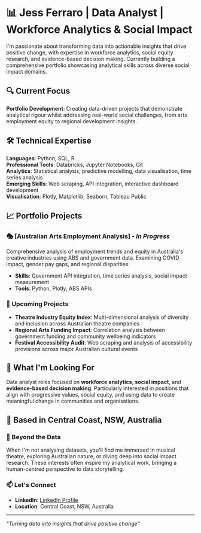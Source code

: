 # 📊 Jess Ferraro | Data Analyst | Workforce Analytics & Social Impact

I'm passionate about transforming data into actionable insights that drive positive change, with expertise in workforce analytics, social equity research, and evidence-based decision making. Currently building a comprehensive portfolio showcasing analytical skills across diverse social impact domains.

## 🔍 Current Focus

**Portfolio Development**: Creating data-driven projects that demonstrate analytical rigour whilst addressing real-world social challenges, from arts employment equity to regional development insights.

## 🛠️ Technical Expertise

**Languages**: Python, SQL, R  
**Professional Tools**: Databricks, Jupyter Notebooks, Git  
**Analytics**: Statistical analysis, predictive modelling, data visualisation, time series analysis  
**Emerging Skills**: Web scraping, API integration, interactive dashboard development  
**Visualisation**: Plotly, Matplotlib, Seaborn, Tableau Public

## 📈 Portfolio Projects

### 🎭 [Australian Arts Employment Analysis] - *In Progress*
Comprehensive analysis of employment trends and equity in Australia's creative industries using ABS and government data. Examining COVID impact, gender pay gaps, and regional disparities.
- **Skills**: Government API integration, time series analysis, social impact measurement
- **Tools**: Python, Plotly, ABS APIs

### 🚧 Upcoming Projects
- **Theatre Industry Equity Index**: Multi-dimensional analysis of diversity and inclusion across Australian theatre companies
- **Regional Arts Funding Impact**: Correlation analysis between government funding and community wellbeing indicators  
- **Festival Accessibility Audit**: Web scraping and analysis of accessibility provisions across major Australian cultural events

## 🎯 What I'm Looking For

Data analyst roles focused on **workforce analytics**, **social impact**, and **evidence-based decision making**. Particularly interested in positions that align with progressive values, social equity, and using data to create meaningful change in communities and organisations.

## 📍 Based in Central Coast, NSW, Australia

### 🎵 Beyond the Data
When I'm not analysing datasets, you'll find me immersed in musical theatre, exploring Australian nature, or diving deep into social impact research. These interests often inspire my analytical work, bringing a human-centred perspective to data storytelling.

### 📫 Let's Connect
- **LinkedIn**: [LinkedIn Profile](https://www.linkedin.com/in/jessferraro/)
- **Location**: Central Coast, NSW, Australia

---
*"Turning data into insights that drive positive change"*

